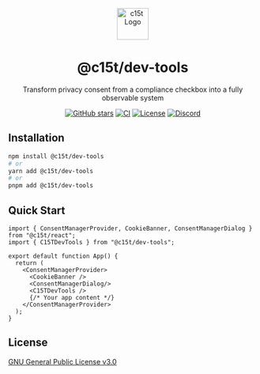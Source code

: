 <div align="center">
  <img src="https://c15t.com/logo-icon.png" alt="c15t Logo" width="64" height="64" />
  <h1>@c15t/dev-tools</h1>
  <p>Transform privacy consent from a compliance checkbox into a fully observable system</p>

  [![GitHub stars](https://img.shields.io/github/stars/consent-management?style=flat-square)](https://github.com/c15t/c15t)
  [![CI](https://img.shields.io/github/actions/workflow/status/consent-management/ci.yml?style=flat-square)](https://github.com/c15t/c15t/actions/workflows/ci.yml)
  [![License](https://img.shields.io/badge/license-GPL--3.0-blue.svg?style=flat-square)](LICENSE)
  [![Discord](https://img.shields.io/discord/1312171102268690493?style=flat-square)](https://c15t.com/discord)
</div>


## Installation

```bash
npm install @c15t/dev-tools
# or
yarn add @c15t/dev-tools
# or
pnpm add @c15t/dev-tools
```

## Quick Start

```tsx
import { ConsentManagerProvider, CookieBanner, ConsentManagerDialog } from "@c15t/react";
import { C15TDevTools } from "@c15t/dev-tools";

export default function App() {
  return (
    <ConsentManagerProvider>
      <CookieBanner />
      <ConsentManagerDialog/>
      <C15TDevTools />
      {/* Your app content */}
    </ConsentManagerProvider>
  );
}
```

## License

[GNU General Public License v3.0](https://github.com/c15t/c15t/blob/main/LICENSE)
